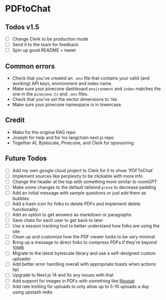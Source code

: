# PDFtoChat

## Todos v1.5

- [ ] Change Clerk to be production mode
- [ ] Send it to the team for feedback
- [ ] Spin up good README + tweet

## Common errors

- Check that you've created an `.env` file that contains your valid (and working) API keys, environment and index name.
- Make sure your pinecone dashboard `environment` and `index` matches the one in the `pinecone.ts` and `.env` files.
- Check that you've set the vector dimensions to `768`.
- Make sure your pinecone namespace is in lowercase.

## Credit

- Mako for the original RAG repo
- Joseph for help and for his langchain next.js repo
- Together AI, Bytescale, Pinecone, and Clerk for sponsoring

## Future Todos

- [ ] Add my own google cloud project to Clerk for it to show 'PDFToChat'
- [ ] Implement sources like perplexity to be clickable with more info
- [ ] Change the header at the top with something more similar to roomGPT
- [ ] Make some changes to the default tailwind `prose` to decrease padding
- [ ] Add an initial message with sample questions or just add them as bubbles
- [ ] Add a trash icon for folks to delete PDFs and implement delete functionality
- [ ] Add an option to get answers as markdown or paragraphs
- [ ] Save chats for each user to get back to later
- [ ] Use a session tracking tool to better understand how folks are using the site
- [ ] Clean up and customize how the PDF viewer looks to be very minimal
- [ ] Bring up a message to direct folks to compress PDFs if they're beyond 10MB
- [ ] Migrate to the latest bytescale library and use a self-designed custom uploader
- [ ] Add better error handling overall with appropriate toasts when actions fail
- [ ] Upgrade to Next.js 14 and fix any issues with that
- [ ] Add support for images in PDFs with something like [Nougat](https://replicate.com/meta/nougat)
- [ ] Add rate limiting for uploads to only allow up to 5-10 uploads a day using upstash redis
